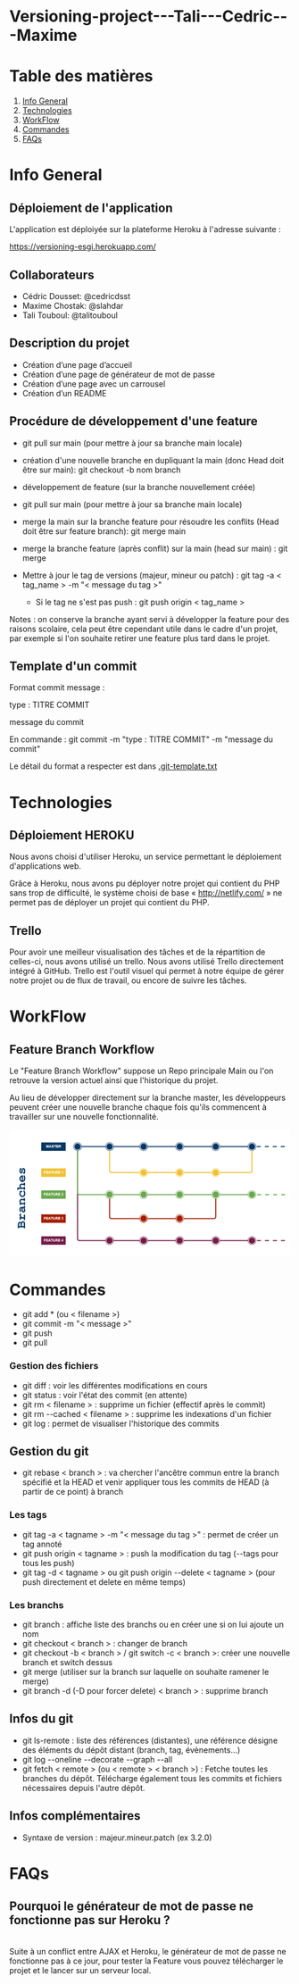 # Versioning-project---Tali---Cedric---Maxime

# Table des matières

1. [Info General](#info)
2. [Technologies](#technologies)
3. [WorkFlow](#workflow) 
4. [Commandes](#commandes)
5. [FAQs](#faqs)


# Info General

<a name="info"></a>

## Déploiement de l'application
L'application est déploiyée sur la plateforme Heroku à l'adresse suivante :

https://versioning-esgi.herokuapp.com/

## Collaborateurs

- Cédric Dousset: @cedricdsst 
- Maxime Chostak: @slahdar 
- Tali Touboul: @talitouboul

## Description du projet

- Création d’une page d’accueil 
- Création d’une page de générateur de mot de passe 
- Création d’une page avec un carrousel
- Création d’un README

## Procédure de développement d'une feature

- git pull sur main (pour mettre à jour sa branche main locale)

- création d'une nouvelle branche en dupliquant la main (donc Head doit être sur main): git checkout -b nom branch

- développement de feature (sur la branche nouvellement créée)

- git pull sur main (pour mettre à jour sa branche main locale)

- merge la main sur la branche feature pour résoudre les conflits (Head doit être sur feature branch): git merge main

- merge la branche feature (après conflit) sur la main (head sur main) : git merge

- Mettre à jour le tag de versions (majeur, mineur ou patch) : git tag -a < tag_name > -m "< message du tag >"
  - Si le tag ne s'est pas push : git push origin < tag_name >

Notes : on conserve la branche ayant servi à développer la feature pour des raisons scolaire, cela peut être cependant utile dans le cadre d'un projet, par exemple si l'on souhaite retirer une feature plus tard dans le projet.

## Template d'un commit

Format commit message :

type : TITRE COMMIT

message du commit

En commande : git commit -m "type : TITRE COMMIT" -m "message du commit"

Le détail du format a respecter est dans [.git-template.txt](.git-commit-template.txt)

# Technologies

<a name="technologies"></a>

## Déploiement HEROKU
Nous avons choisi d'utiliser Heroku, un service permettant le déploiement d'applications web. 

Grâce à Heroku, nous avons pu déployer notre projet qui contient du PHP sans trop de difficulté, le système choisi de base « http://netlify.com/ » ne permet pas de déployer un projet qui contient du PHP. 

## Trello
Pour avoir une meilleur visualisation des tâches et de la répartition de celles-ci, nous avons utilisé un trello. 
Nous avons utilisé Trello directement intégré à GitHub. 
Trello est l'outil visuel qui permet à notre équipe de gérer notre projet ou de flux de travail, ou encore de suivre les tâches.

# WorkFlow

<a name="workflow"></a>
## Feature Branch Workflow 
Le "Feature Branch Workflow" suppose un Repo principale Main ou l'on retrouve la version actuel ainsi que l'historique du projet. 

Au lieu de développer directement sur la branche master, les développeurs peuvent créer une nouvelle branche chaque fois qu'ils commencent à travailler sur une nouvelle fonctionnalité.

![alt text](images/images/workflow.png)
# Commandes
<a name="commandes"></a>

- git add \* (ou < filename >)
- git commit -m "< message >"
- git push
- git pull

### Gestion des fichiers

- git diff : voir les différentes modifications en cours
- git status : voir l'état des commit (en attente)
- git rm < filename > : supprime un fichier (effectif après le commit)
- git rm --cached < filename > : supprime les indexations d'un fichier
- git log : permet de visualiser l'historique des commits

## Gestion du git

- git rebase < branch > : va chercher l'ancêtre commun entre la branch spécifié et la HEAD et venir appliquer tous les commits de HEAD (à partir de ce point) à branch

### Les tags

- git tag -a < tagname > -m "< message du tag >" : permet de créer un tag annoté
- git push origin < tagname > : push la modification du tag (--tags pour tous les push)
- git tag -d < tagname > ou git push origin --delete < tagname > (pour push directement et delete en même temps)

### Les branchs

- git branch : affiche liste des branchs ou en créer une si on lui ajoute un nom
- git checkout < branch > : changer de branch
- git checkout -b < branch > / git switch -c < branch >: créer une nouvelle branch et switch dessus
- git merge (utiliser sur la branch sur laquelle on souhaite ramener le merge)
- git branch -d (-D pour forcer delete) < branch > : supprime branch

## Infos du git

- git ls-remote : liste des références (distantes), une référence désigne des éléments du dépôt distant (branch, tag, évènements...)
- git log --oneline --decorate --graph --all
- git fetch < remote > (ou < remote > < branch >) : Fetche toutes les branches du dépôt. Télécharge également tous les commits et fichiers nécessaires depuis l'autre dépôt.

## Infos complémentaires

- Syntaxe de version : majeur.mineur.patch (ex 3.2.0)

# FAQs

## Pourquoi le générateur de mot de passe ne fonctionne pas sur Heroku ?
<br>
Suite à un conflict entre AJAX et Heroku, le générateur de mot de passe ne fonctionne pas à ce jour, pour tester la Feature vous pouvez télécharger le projet et le lancer sur un serveur local.

<a name="faqs"></a>

